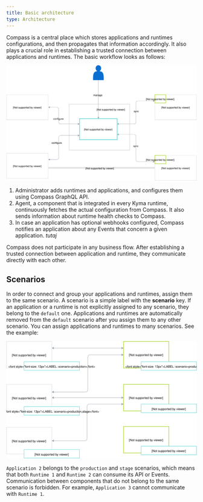 ```yaml
---
title: Basic architecture
type: Architecture
---
```


Compass is a central place which stores applications and runtimes configurations, and then propagates that information accordingly. It also plays a crucial role in establishing a trusted connection between applications and runtimes. The basic workflow looks as follows:

![Basic architecture](./assets/architecture.svg)

1. Administrator adds runtimes and applications, and configures them using Compass GraphQL API.
2. Agent, a component that is integrated in every Kyma runtime, continuously fetches the actual configuration from Compass. It also sends information about runtime health checks to Compass.
3. In case an application has optional webhooks configured, Compass notifies an application about any Events that concern a given application. _tutaj_

Compass does not participate in any business flow. After establishing a trusted connection between application and runtime, they communicate directly with each other.

## Scenarios

In order to connect and group your applications and runtimes, assign them to the same scenario.
A scenario is a simple label with the **scenario** key. If an application or a runtime is not explicitly assigned to any scenario, they belong to the `default` one. Applications and runtimes are automatically removed from the `default` scenario after you assign them to any other scenario. You can assign applications and runtimes to many scenarios. See the example:

![Scenarios](./assets/scenarios.svg)

`Application 2` belongs to the `production` and `stage` scenarios, which means that both `Runtime 1` and `Runtime 2` can consume its API or Events. Communication between components that do not belong to the same scenario is forbidden. For example, `Application 3` cannot communicate with `Runtime 1`.
